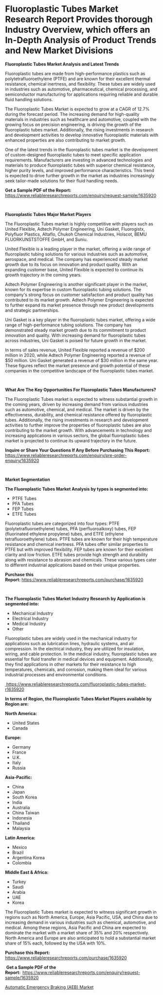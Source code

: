 <p><h1>Fluoroplastic Tubes Market Research Report Provides thorough Industry Overview, which offers an In-Depth Analysis of Product Trends and New Market Divisions</h1></p><p><strong>Fluoroplastic Tubes Market Analysis and Latest Trends</strong></p>
<p><p>Fluoroplastic tubes are made from high-performance plastics such as polytetrafluoroethylene (PTFE) and are known for their excellent thermal resistance, chemical inertness, and flexibility. These tubes are widely used in industries such as automotive, pharmaceutical, chemical processing, and semiconductor manufacturing for applications requiring reliable and durable fluid handling solutions.</p><p>The Fluoroplastic Tubes Market is expected to grow at a CAGR of 12.7% during the forecast period. The increasing demand for high-quality materials in industries such as healthcare and automotive, coupled with the growing focus on precision engineering, is driving the growth of the fluoroplastic tubes market. Additionally, the rising investments in research and development activities to develop innovative fluoroplastic materials with enhanced properties are also contributing to market growth.</p><p>One of the latest trends in the fluoroplastic tubes market is the development of custom-designed fluoroplastic tubes to meet specific application requirements. Manufacturers are investing in advanced technologies and materials to produce fluoroplastic tubes with superior chemical resistance, higher purity levels, and improved performance characteristics. This trend is expected to drive further growth in the market as industries increasingly seek tailor-made solutions for their fluid handling needs.</p></p>
<p><strong>Get a Sample PDF of the Report:&nbsp;</strong> <a href="https://www.reliableresearchreports.com/enquiry/request-sample/1635920">https://www.reliableresearchreports.com/enquiry/request-sample/1635920</a></p>
<p>&nbsp;</p>
<p><strong>Fluoroplastic Tubes Major Market Players</strong></p>
<p><p>The Fluoroplastic Tubes market is highly competitive with players such as United Flexible, Adtech Polymer Engineering, Uni Gasket, Fluorogistx, Polyfluor Plastics, Altaflo, Chukoh Chemical Industries, Holscot, BEMU FLUORKUNSTSTOFFE GmbH, and Suniu. </p><p>United Flexible is a leading player in the market, offering a wide range of fluoroplastic tubing solutions for various industries such as automotive, aerospace, and medical. The company has experienced steady market growth due to its focus on innovation and product quality. With an expanding customer base, United Flexible is expected to continue its growth trajectory in the coming years.</p><p>Adtech Polymer Engineering is another significant player in the market, known for its expertise in custom fluoroplastic tubing solutions. The company's strong focus on customer satisfaction and product quality has contributed to its market growth. Adtech Polymer Engineering is expected to further expand its market presence through new product developments and strategic partnerships.</p><p>Uni Gasket is a key player in the fluoroplastic tubes market, offering a wide range of high-performance tubing solutions. The company has demonstrated steady market growth due to its commitment to product innovation and quality. With increasing demand for fluoroplastic tubes across industries, Uni Gasket is poised for future growth in the market.</p><p>In terms of sales revenue, United Flexible reported a revenue of $200 million in 2020, while Adtech Polymer Engineering reported a revenue of $50 million. Uni Gasket generated a revenue of $30 million in the same year. These figures reflect the market presence and growth potential of these companies in the competitive landscape of the fluoroplastic tubes market.</p></p>
<p>&nbsp;</p>
<p><strong>What Are The Key Opportunities For Fluoroplastic Tubes Manufacturers?</strong></p>
<p><p>The Fluoroplastic Tubes market is expected to witness substantial growth in the coming years, driven by increasing demand from various industries such as automotive, chemical, and medical. The market is driven by the effectiveness, durability, and chemical resistance offered by fluoroplastic tubes. Additionally, the rising investments in research and development activities to further improve the properties of fluoroplastic tubes are also contributing to the market growth. With advancements in technology and increasing applications in various sectors, the global fluoroplastic tubes market is projected to continue its upward trajectory in the future.</p></p>
<p><strong>Inquire or Share Your Questions If Any Before Purchasing This Report:</strong> <a href="https://www.reliableresearchreports.com/enquiry/pre-order-enquiry/1635920">https://www.reliableresearchreports.com/enquiry/pre-order-enquiry/1635920</a></p>
<p>&nbsp;</p>
<p><strong>Market Segmentation</strong></p>
<p><strong>The Fluoroplastic Tubes Market Analysis by types is segmented into:</strong></p>
<p><ul><li>PTFE Tubes</li><li>PFA Tubes</li><li>FEP Tubes</li><li>ETFE Tubes</li></ul></p>
<p><p>Fluoroplastic tubes are categorized into four types: PTFE (polytetrafluoroethylene) tubes, PFA (perfluoroalkoxy) tubes, FEP (fluorinated ethylene propylene) tubes, and ETFE (ethylene tetrafluoroethylene) tubes. PTFE tubes are known for their high temperature resistance and chemical inertness. PFA tubes offer similar properties to PTFE but with improved flexibility. FEP tubes are known for their excellent clarity and low friction. ETFE tubes provide high strength and durability along with resistance to abrasion and chemicals. These various types cater to different industrial applications based on their unique properties.</p></p>
<p><strong>Purchase this Report:&nbsp;</strong><a href="https://www.reliableresearchreports.com/purchase/1635920">https://www.reliableresearchreports.com/purchase/1635920</a></p>
<p>&nbsp;</p>
<p><strong>The Fluoroplastic Tubes Market Industry Research by Application is segmented into:</strong></p>
<p><ul><li>Mechanical Industry</li><li>Electrical Industry</li><li>Medical Industry</li><li>Other</li></ul></p>
<p><p>Fluoroplastic tubes are widely used in the mechanical industry for applications such as lubrication lines, hydraulic systems, and air compression. In the electrical industry, they are utilized for insulation, wiring, and cable protection. In the medical industry, fluoroplastic tubes are essential for fluid transfer in medical devices and equipment. Additionally, they find applications in other markets for their resistance to high temperatures, chemicals, and corrosion, making them ideal for various industrial processes and environmental conditions.</p></p>
<p><a href="https://www.reliableresearchreports.com/fluoroplastic-tubes-market-r1635920">&nbsp;https://www.reliableresearchreports.com/fluoroplastic-tubes-market-r1635920</a></p>
<p><strong>In terms of Region, the Fluoroplastic Tubes Market Players available by Region are:</strong></p>
<p>
    <p> <strong> North America: </strong>
        <ul>
            <li>United States</li>
            <li>Canada</li>
        </ul>
        </p> 
    <p> <strong> Europe: </strong>
        <ul>
            <li>Germany</li>
            <li>France</li>
            <li>U.K.</li>
            <li>Italy</li>
            <li>Russia</li>
        </ul>
        </p> 
    <p> <strong> Asia-Pacific: </strong>
        <ul>
            <li>China</li>
            <li>Japan</li>
            <li>South Korea</li>
            <li>India</li>
            <li>Australia</li>
            <li>China Taiwan</li>
            <li>Indonesia</li>
            <li>Thailand</li>
            <li>Malaysia</li>
        </ul>
        </p> 
    <p> <strong> Latin America: </strong>
        <ul>
            <li>Mexico</li>
            <li>Brazil</li>
            <li>Argentina Korea</li>
            <li>Colombia</li>
        </ul>
        </p> 
    <p> <strong> Middle East & Africa: </strong>
        <ul>
            <li>Turkey</li>
            <li>Saudi</li>
            <li>Arabia</li>
            <li>UAE</li>
            <li>Korea</li>
        </ul>
    </p>
    </p>
<p><p>The Fluoroplastic Tubes market is expected to witness significant growth in regions such as North America, Europe, Asia Pacific, USA, and China due to increasing demand in various industries such as chemical, automotive, and medical. Among these regions, Asia Pacific and China are expected to dominate the market with a market share of 35% and 20% respectively. North America and Europe are also anticipated to hold a substantial market share of 15% each, followed by the USA with 10%.</p></p>
<p><strong>Purchase this Report: </strong><a href="https://www.reliableresearchreports.com/purchase/1635920">https://www.reliableresearchreports.com/purchase/1635920</a></p>
<p>&nbsp;<strong>Get a Sample PDF of the Report:&nbsp;&nbsp;</strong><a href="https://www.reliableresearchreports.com/enquiry/request-sample/1635920">https://www.reliableresearchreports.com/enquiry/request-sample/1635920</a></p>
<p><strong></strong></p>
<p><p><a href="https://github.com/DeonteStanton2023/Market-Research-Report-List-1/blob/main/automatic-emergency-braking-aeb-market.md">Automatic Emergency Braking (AEB) Market</a></p></p>